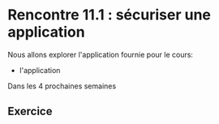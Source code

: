 # Rencontre 11.1 : sécuriser une application

Nous allons explorer l'application fournie pour le cours:
- l'application 



Dans les 4 prochaines semaines




## Exercice


